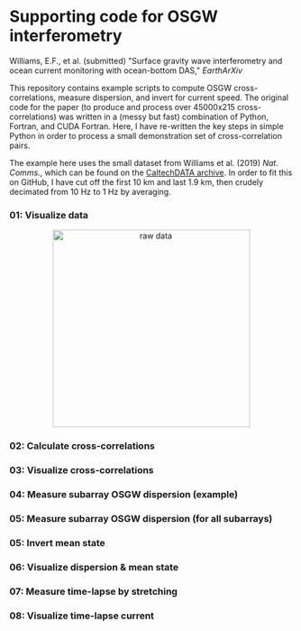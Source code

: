 # Supporting code for OSGW interferometry

Williams, E.F., et al. (submitted) "Surface gravity wave interferometry and ocean current monitoring with ocean-bottom DAS," <i>EarthArXiv</i>

This repository contains example scripts to compute OSGW cross-correlations, measure dispersion, and invert for current speed. The original code for the paper (to produce and process over 45000x215 cross-correlations) was written in a (messy but fast) combination of Python, Fortran, and CUDA Fortran. Here, I have re-written the key steps in simple Python in order to process a small demonstration set of cross-correlation pairs. 

The example here uses the small dataset from Williams et al. (2019) <i> Nat. Comms.</i>, which can be found on the <a href="http://dx.doi.org/10.22002/D1.1296">CaltechDATA archive</a>. In order to fit this on GitHub, I have cut off the first 10 km and last 1.9 km, then crudely decimated from 10 Hz to 1 Hz by averaging. 

### 01: Visualize data

<p align="center">
  <img src="./fig/01a_raw_data.png" width="350" title="raw data">
</p>

### 02: Calculate cross-correlations


### 03: Visualize cross-correlations


### 04: Measure subarray OSGW dispersion (example)


### 05: Measure subarray OSGW dispersion (for all subarrays)


### 05: Invert mean state


### 06: Visualize dispersion & mean state


### 07: Measure time-lapse by stretching


### 08: Visualize time-lapse current

